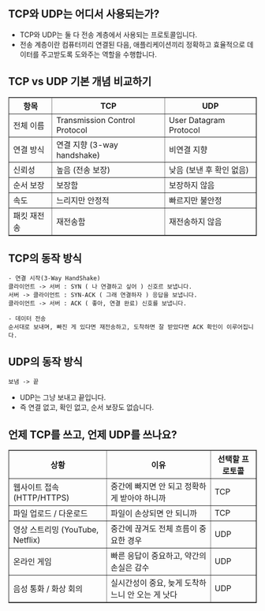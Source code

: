 TCP와 UDP는 어디서 사용되는가?
-----------------------------
- TCP와 UDP는 둘 다 전송 계층에서 사용되는 프로토콜입니다.
- 전송 계층이란 컴퓨터끼리 연결된 다음, 애플리케이션끼리 정확하고 효율적으로 데이터를 주고받도록 도와주는 역할을 수행합니다.

TCP vs UDP 기본 개념 비교하기
--------------------------------
<table border="1">
  <thead>
    <tr>
      <th>항목</th>
      <th>TCP</th>
      <th>UDP</th>
    </tr>
  </thead>
  <tbody>
    <tr>
      <td>전체 이름</td>
      <td>Transmission Control Protocol</td>
      <td>User Datagram Protocol</td>
    </tr>
    <tr>
      <td>연결 방식</td>
      <td>연결 지향 (3-way handshake)</td>
      <td>비연결 지향</td>
    </tr>
    <tr>
      <td>신뢰성</td>
      <td>높음 (전송 보장)</td>
      <td>낮음 (보낸 후 확인 없음)</td>
    </tr>
    <tr>
      <td>순서 보장</td>
      <td>보장함</td>
      <td>보장하지 않음</td>
    </tr>
    <tr>
      <td>속도</td>
      <td>느리지만 안정적</td>
      <td>빠르지만 불안정</td>
    </tr>
    <tr>
      <td>패킷 재전송</td>
      <td>재전송함</td>
      <td>재전송하지 않음</td>
    </tr>
  </tbody>
</table>

TCP의 동작 방식 
--------------------------------------

```
- 연결 시작(3-Way HandShake)
클라이언트 -> 서버 : SYN ( 나 연결하고 싶어 ) 신호르 보냅니다.
서버 -> 클라이언트 : SYN-ACK ( 그래 연결하자 ) 응답을 보냅니다.
클라이언트 -> 서버 : ACK ( 좋아, 연결 완료) 신호를 보냅니다.

- 데이터 전송
순서대로 보내며, 빠진 게 있다면 재전송하고, 도착하면 잘 받았다면 ACK 확인이 이루어집니다.
```

UDP의 동작 방식
-------------------------------------
```
보냄 -> 끝
```
- UDP는 그냥 보내고 끝입니다.
- 즉 연결 없고, 확인 없고, 순서 보장도 없습니다.
  
언제 TCP를 쓰고, 언제 UDP를 쓰나요?
-----------------------------------
<table border="1">
  <thead>
    <tr>
      <th>상황</th>
      <th>이유</th>
      <th>선택할 프로토콜</th>
    </tr>
  </thead>
  <tbody>
    <tr>
      <td>웹사이트 접속 (HTTP/HTTPS)</td>
      <td>중간에 빠지면 안 되고 정확하게 받아야 하니까</td>
      <td>TCP</td>
    </tr>
    <tr>
      <td>파일 업로드 / 다운로드</td>
      <td>파일이 손상되면 안 되니까</td>
      <td>TCP</td>
    </tr>
    <tr>
      <td>영상 스트리밍 (YouTube, Netflix)</td>
      <td>중간에 끊겨도 전체 흐름이 중요한 경우</td>
      <td>UDP</td>
    </tr>
    <tr>
      <td>온라인 게임</td>
      <td>빠른 응답이 중요하고, 약간의 손실은 감수</td>
      <td>UDP</td>
    </tr>
    <tr>
      <td>음성 통화 / 화상 회의</td>
      <td>실시간성이 중요, 늦게 도착하느니 안 오는 게 낫다</td>
      <td>UDP</td>
    </tr>
  </tbody>
</table>
